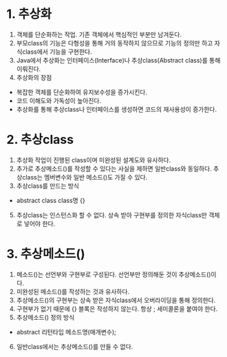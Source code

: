 # 1. 추상화
1. 객체를 단순화하는 작업. 기존 객체에서 핵심적인 부분만 남겨둔다.
2. 부모class의 기능은 다형성을 통해 거의 동작하지 않으므로 기능의 정의만 하고 자식class에서 기능을 구현한다.
3. Java에서 추상화는 인터페이스(Interface)나 추상class(Abstract class)를 통해 이뤄진다.
4. 추상화의 장점
- 복잡한 객체를 단순화하여 유지보수성을 증가시킨다.
- 코드 이해도와 가독성이 높아진다.
- 추상화를 통해 추상class나 인터페이스를 생성하면 코드의 재사용성이 증가한다.

# 2. 추상class
1. 추상화 작업이 진행된 class이며 미완성된 설계도와 유사하다.
2. 추가로 추상메소드()를 작성할 수 있다는 사실을 제하면 일반class와 동일하다. 추상class는 멤버변수와 일반 메소드()도 가질 수 있다.
3. 추상class를 만드는 방식
- abstract class class명 {}
5. 추상class는 인스턴스화 할 수 없다. 상속 받아 구현부를 정의한 자식class만 객체로 넣어야 한다.

# 3. 추상메소드()
1. 메소드()는 선언부와 구현부로 구성된다. 선언부만 정의해둔 것이 추상메소드()이다.
2. 미완성된 메소드()를 작성하는 것과 유사하다.
3. 추상메소드()의 구현부는 상속 받은 자식class에서 오버라이딩을 통해 정의한다.
4. 구현부가 없기 때문에 {} 블록은 작성하지 않는다. 항상 ; 세미콜론을 붙여야 한다.
5. 추상메소드() 정의 방식
- abstract 리턴타입 메소드명(매개변수);
6. 일반class에서는 추상메소드()를 만들 수 없다.
